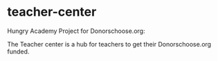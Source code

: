 teacher-center
==============

Hungry Academy Project for Donorschoose.org:

The Teacher center is a hub for teachers to get their Donorschoose.org funded.